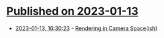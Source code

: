 # [Published on 2023-01-13](index.md)

* [2023-01-13, 16:30:23](https://lobste.rs/s/foa8lt/rendering_camera_space_ish) - [Rendering in Camera Space(ish)](https://pharr.org/matt/blog/2018/03/02/rendering-in-camera-space)
